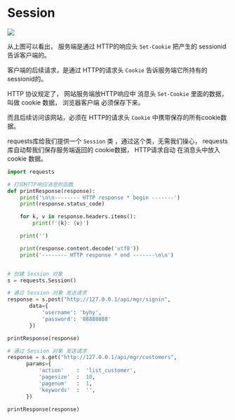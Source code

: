 # Session

![](https://i.loli.net/2021/09/24/ZRzvEjXwu3BoSls.png)

从上图可以看出， 服务端是通过 HTTP的响应头 `Set-Cookie` 把产生的 sessionid 告诉客户端的。

客户端的后续请求，是通过 HTTP的请求头 `Cookie` 告诉服务端它所持有的sessionid的。

HTTP 协议规定了， 网站服务端放HTTP响应中 消息头 `Set-Cookie` 里面的数据， 叫做 cookie 数据， 浏览器客户端 必须保存下来。

而且后续访问该网站，必须在 HTTP的请求头 `Cookie` 中携带保存的所有cookie数据。

requests库给我们提供一个 `Session` 类 ，通过这个类，无需我们操心， requests库自动帮我们保存服务端返回的 cookie数据， HTTP请求自动 在消息头中放入 cookie 数据。

```python
import requests

# 打印HTTP响应消息的函数
def printResponse(response):
    print('\n\n-------- HTTP response * begin -------')
    print(response.status_code)

    for k, v in response.headers.items():
        print(f'{k}: {v}')

    print('')

    print(response.content.decode('utf8'))
    print('-------- HTTP response * end -------\n\n')


# 创建 Session 对象
s = requests.Session()

# 通过 Session 对象 发送请求
response = s.post("http://127.0.0.1/api/mgr/signin",
       data={
           'username': 'byhy',
           'password': '88888888'
       })

printResponse(response)

# 通过 Session 对象 发送请求
response = s.get("http://127.0.0.1/api/mgr/customers",
      params={
          'action'    :  'list_customer',
          'pagesize'  :  10,
          'pagenum'   :  1,
          'keywords'  :  '',
      })

printResponse(response)
```
